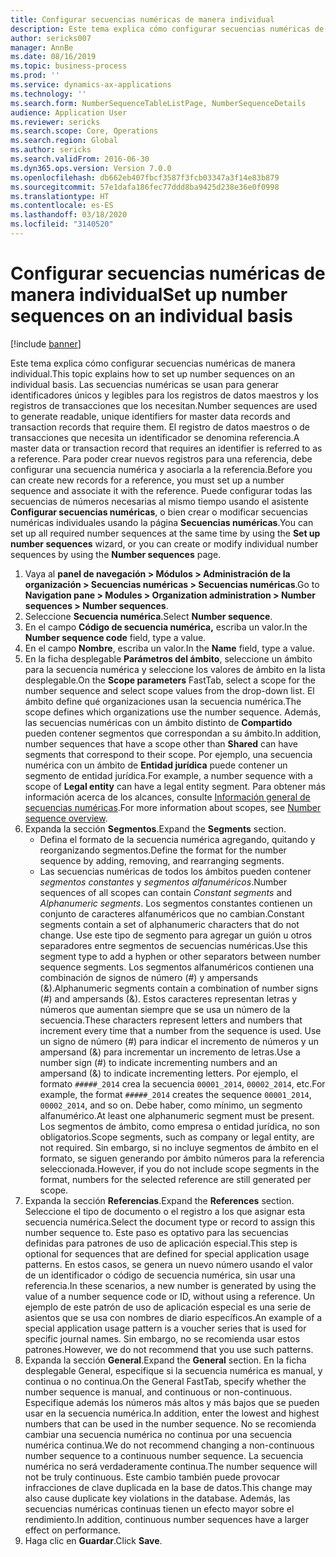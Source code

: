 ```yaml
---
title: Configurar secuencias numéricas de manera individual
description: Este tema explica cómo configurar secuencias numéricas de manera individual.
author: sericks007
manager: AnnBe
ms.date: 08/16/2019
ms.topic: business-process
ms.prod: ''
ms.service: dynamics-ax-applications
ms.technology: ''
ms.search.form: NumberSequenceTableListPage, NumberSequenceDetails
audience: Application User
ms.reviewer: sericks
ms.search.scope: Core, Operations
ms.search.region: Global
ms.author: sericks
ms.search.validFrom: 2016-06-30
ms.dyn365.ops.version: Version 7.0.0
ms.openlocfilehash: db662eb407fbcf3587f3fcb03347a3f14e83b879
ms.sourcegitcommit: 57e1dafa186fec77ddd8ba9425d238e36e0f0998
ms.translationtype: HT
ms.contentlocale: es-ES
ms.lasthandoff: 03/18/2020
ms.locfileid: "3140520"
---
```

# <a name="set-up-number-sequences-on-an-individual-basis"></a><span data-ttu-id="4caa4-103">Configurar secuencias numéricas de manera individual</span><span class="sxs-lookup"><span data-stu-id="4caa4-103">Set up number sequences on an individual basis</span></span>

[!include [banner](../../includes/banner.md)]

<span data-ttu-id="4caa4-104">Este tema explica cómo configurar secuencias numéricas de manera individual.</span><span class="sxs-lookup"><span data-stu-id="4caa4-104">This topic explains how to set up number sequences on an individual basis.</span></span> <span data-ttu-id="4caa4-105">Las secuencias numéricas se usan para generar identificadores únicos y legibles para los registros de datos maestros y los registros de transacciones que los necesitan.</span><span class="sxs-lookup"><span data-stu-id="4caa4-105">Number sequences are used to generate readable, unique identifiers for master data records and transaction records that require them.</span></span> <span data-ttu-id="4caa4-106">El registro de datos maestros o de transacciones que necesita un identificador se denomina referencia.</span><span class="sxs-lookup"><span data-stu-id="4caa4-106">A master data or transaction record that requires an identifier is referred to as a reference.</span></span> <span data-ttu-id="4caa4-107">Para poder crear nuevos registros para una referencia, debe configurar una secuencia numérica y asociarla a la referencia.</span><span class="sxs-lookup"><span data-stu-id="4caa4-107">Before you can create new records for a reference, you must set up a number sequence and associate it with the reference.</span></span> <span data-ttu-id="4caa4-108">Puede configurar todas las secuencias de números necesarias al mismo tiempo usando el asistente **Configurar secuencias numéricas**, o bien crear o modificar secuencias numéricas individuales usando la página **Secuencias numéricas**.</span><span class="sxs-lookup"><span data-stu-id="4caa4-108">You can set up all required number sequences at the same time by using the **Set up number sequences** wizard, or you can create or modify individual number sequences by using the **Number sequences** page.</span></span>

1. <span data-ttu-id="4caa4-109">Vaya al **panel de navegación > Módulos > Administración de la organización > Secuencias numéricas > Secuencias numéricas**.</span><span class="sxs-lookup"><span data-stu-id="4caa4-109">Go to **Navigation pane > Modules > Organization administration > Number sequences > Number sequences**.</span></span>
2. <span data-ttu-id="4caa4-110">Seleccione **Secuencia numérica**.</span><span class="sxs-lookup"><span data-stu-id="4caa4-110">Select **Number sequence**.</span></span>
3. <span data-ttu-id="4caa4-111">En el campo **Código de secuencia numérica,** escriba un valor.</span><span class="sxs-lookup"><span data-stu-id="4caa4-111">In the **Number sequence code** field, type a value.</span></span>
4. <span data-ttu-id="4caa4-112">En el campo **Nombre**, escriba un valor.</span><span class="sxs-lookup"><span data-stu-id="4caa4-112">In the **Name** field, type a value.</span></span>
5. <span data-ttu-id="4caa4-113">En la ficha desplegable **Parámetros del ámbito**, seleccione un ámbito para la secuencia numérica y seleccione los valores de ámbito en la lista desplegable.</span><span class="sxs-lookup"><span data-stu-id="4caa4-113">On the **Scope parameters** FastTab, select a scope for the number sequence and select scope values from the drop-down list.</span></span> <span data-ttu-id="4caa4-114">El ámbito define qué organizaciones usan la secuencia numérica.</span><span class="sxs-lookup"><span data-stu-id="4caa4-114">The scope defines which organizations use the number sequence.</span></span> <span data-ttu-id="4caa4-115">Además, las secuencias numéricas con un ámbito distinto de **Compartido** pueden contener segmentos que correspondan a su ámbito.</span><span class="sxs-lookup"><span data-stu-id="4caa4-115">In addition, number sequences that have a scope other than **Shared** can have segments that correspond to their scope.</span></span> <span data-ttu-id="4caa4-116">Por ejemplo, una secuencia numérica con un ámbito de **Entidad jurídica** puede contener un segmento de entidad jurídica.</span><span class="sxs-lookup"><span data-stu-id="4caa4-116">For example, a number sequence with a scope of **Legal entity** can have a legal entity segment.</span></span> <span data-ttu-id="4caa4-117">Para obtener más información acerca de los alcances, consulte [Información general de secuencias numéricas](https://docs.microsoft.com/dynamics365/unified-operations/fin-and-ops/organization-administration/number-sequence-overview).</span><span class="sxs-lookup"><span data-stu-id="4caa4-117">For more information about scopes, see [Number sequence overview](https://docs.microsoft.com/dynamics365/unified-operations/fin-and-ops/organization-administration/number-sequence-overview).</span></span> 
6. <span data-ttu-id="4caa4-118">Expanda la sección **Segmentos**.</span><span class="sxs-lookup"><span data-stu-id="4caa4-118">Expand the **Segments** section.</span></span>
    - <span data-ttu-id="4caa4-119">Defina el formato de la secuencia numérica agregando, quitando y reorganizando segmentos.</span><span class="sxs-lookup"><span data-stu-id="4caa4-119">Define the format for the number sequence by adding, removing, and rearranging segments.</span></span>  
    - <span data-ttu-id="4caa4-120">Las secuencias numéricas de todos los ámbitos pueden contener *segmentos constantes* y *segmentos alfanuméricos*.</span><span class="sxs-lookup"><span data-stu-id="4caa4-120">Number sequences of all scopes can contain *Constant segments* and *Alphanumeric segments*.</span></span> <span data-ttu-id="4caa4-121">Los segmentos constantes contienen un conjunto de caracteres alfanuméricos que no cambian.</span><span class="sxs-lookup"><span data-stu-id="4caa4-121">Constant segments contain a set of alphanumeric characters that do not change.</span></span> <span data-ttu-id="4caa4-122">Use este tipo de segmento para agregar un guión u otros separadores entre segmentos de secuencias numéricas.</span><span class="sxs-lookup"><span data-stu-id="4caa4-122">Use this segment type to add a hyphen or other separators between number sequence segments.</span></span> <span data-ttu-id="4caa4-123">Los segmentos alfanuméricos contienen una combinación de signos de número (#) y ampersands (&).</span><span class="sxs-lookup"><span data-stu-id="4caa4-123">Alphanumeric segments contain a combination of number signs (#) and ampersands (&).</span></span> <span data-ttu-id="4caa4-124">Estos caracteres representan letras y números que aumentan siempre que se usa un número de la secuencia.</span><span class="sxs-lookup"><span data-stu-id="4caa4-124">These characters represent letters and numbers that increment every time that a number from the sequence is used.</span></span> <span data-ttu-id="4caa4-125">Use un signo de número (#) para indicar el incremento de números y un ampersand (&) para incrementar un incremento de letras.</span><span class="sxs-lookup"><span data-stu-id="4caa4-125">Use a number sign (#) to indicate incrementing numbers and an ampersand (&) to indicate incrementing letters.</span></span> <span data-ttu-id="4caa4-126">Por ejemplo, el formato `#####_2014` crea la secuencia `00001_2014`, `00002_2014`, etc.</span><span class="sxs-lookup"><span data-stu-id="4caa4-126">For example, the format `#####_2014` creates the sequence `00001_2014`, `00002_2014`, and so on.</span></span> <span data-ttu-id="4caa4-127">Debe haber, como mínimo, un segmento alfanumérico.</span><span class="sxs-lookup"><span data-stu-id="4caa4-127">At least one alphanumeric segment must be present.</span></span> <span data-ttu-id="4caa4-128">Los segmentos de ámbito, como empresa o entidad jurídica, no son obligatorios.</span><span class="sxs-lookup"><span data-stu-id="4caa4-128">Scope segments, such as company or legal entity, are not required.</span></span> <span data-ttu-id="4caa4-129">Sin embargo, si no incluye segmentos de ámbito en el formato, se siguen generando por ámbito números para la referencia seleccionada.</span><span class="sxs-lookup"><span data-stu-id="4caa4-129">However, if you do not include scope segments in the format, numbers for the selected reference are still generated per scope.</span></span>  
7. <span data-ttu-id="4caa4-130">Expanda la sección **Referencias**.</span><span class="sxs-lookup"><span data-stu-id="4caa4-130">Expand the **References** section.</span></span> <span data-ttu-id="4caa4-131">Seleccione el tipo de documento o el registro a los que asignar esta secuencia numérica.</span><span class="sxs-lookup"><span data-stu-id="4caa4-131">Select the document type or record to assign this number sequence to.</span></span> <span data-ttu-id="4caa4-132">Este paso es optativo para las secuencias definidas para patrones de uso de aplicación especial.</span><span class="sxs-lookup"><span data-stu-id="4caa4-132">This step is optional for sequences that are defined for special application usage patterns.</span></span> <span data-ttu-id="4caa4-133">En estos casos, se genera un nuevo número usando el valor de un identificador o código de secuencia numérica, sin usar una referencia.</span><span class="sxs-lookup"><span data-stu-id="4caa4-133">In these scenarios, a new number is generated by using the value of a number sequence code or ID, without using a reference.</span></span> <span data-ttu-id="4caa4-134">Un ejemplo de este patrón de uso de aplicación especial es una serie de asientos que se usa con nombres de diario específicos.</span><span class="sxs-lookup"><span data-stu-id="4caa4-134">An example of a special application usage pattern is a voucher series that is used for specific journal names.</span></span> <span data-ttu-id="4caa4-135">Sin embargo, no se recomienda usar estos patrones.</span><span class="sxs-lookup"><span data-stu-id="4caa4-135">However, we do not recommend that you use such patterns.</span></span>  
8. <span data-ttu-id="4caa4-136">Expanda la sección **General**.</span><span class="sxs-lookup"><span data-stu-id="4caa4-136">Expand the **General** section.</span></span> <span data-ttu-id="4caa4-137">En la ficha desplegable General, especifique si la secuencia numérica es manual, y continua o no continua.</span><span class="sxs-lookup"><span data-stu-id="4caa4-137">On the General FastTab, specify whether the number sequence is manual, and continuous or non-continuous.</span></span> <span data-ttu-id="4caa4-138">Especifique además los números más altos y más bajos que se pueden usar en la secuencia numérica.</span><span class="sxs-lookup"><span data-stu-id="4caa4-138">In addition, enter the lowest and highest numbers that can be used in the number sequence.</span></span> <span data-ttu-id="4caa4-139">No se recomienda cambiar una secuencia numérica no continua por una secuencia numérica continua.</span><span class="sxs-lookup"><span data-stu-id="4caa4-139">We do not recommend changing a non-continuous number sequence to a continuous number sequence.</span></span> <span data-ttu-id="4caa4-140">La secuencia numérica no será verdaderamente continua.</span><span class="sxs-lookup"><span data-stu-id="4caa4-140">The number sequence will not be truly continuous.</span></span> <span data-ttu-id="4caa4-141">Este cambio también puede provocar infracciones de clave duplicada en la base de datos.</span><span class="sxs-lookup"><span data-stu-id="4caa4-141">This change may also cause duplicate key violations in the database.</span></span> <span data-ttu-id="4caa4-142">Además, las secuencias numéricas continuas tienen un efecto mayor sobre el rendimiento.</span><span class="sxs-lookup"><span data-stu-id="4caa4-142">In addition, continuous number sequences have a larger effect on performance.</span></span>   
9. <span data-ttu-id="4caa4-143">Haga clic en **Guardar**.</span><span class="sxs-lookup"><span data-stu-id="4caa4-143">Click **Save**.</span></span>

